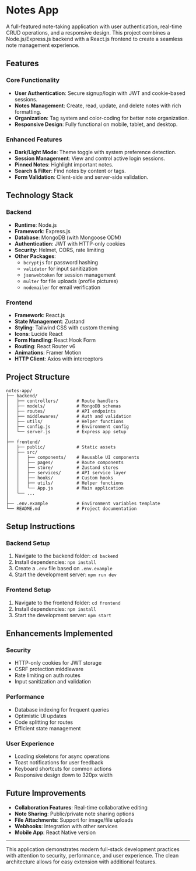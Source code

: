 # Notes App

A full-featured note-taking application with user authentication, real-time CRUD operations, and a responsive design. This project combines a Node.js/Express.js backend with a React.js frontend to create a seamless note management experience.

## Features

### Core Functionality
- **User Authentication**: Secure signup/login with JWT and cookie-based sessions.
- **Notes Management**: Create, read, update, and delete notes with rich formatting.
- **Organization**: Tag system and color-coding for better note organization.
- **Responsive Design**: Fully functional on mobile, tablet, and desktop.

### Enhanced Features
- **Dark/Light Mode**: Theme toggle with system preference detection.
- **Session Management**: View and control active login sessions.
- **Pinned Notes**: Highlight important notes.
- **Search & Filter**: Find notes by content or tags.
- **Form Validation**: Client-side and server-side validation.

## Technology Stack

### Backend
- **Runtime**: Node.js
- **Framework**: Express.js
- **Database**: MongoDB (with Mongoose ODM)
- **Authentication**: JWT with HTTP-only cookies
- **Security**: Helmet, CORS, rate limiting
- **Other Packages**:
  - `bcryptjs` for password hashing
  - `validator` for input sanitization
  - `jsonwebtoken` for session management
  - `multer` for file uploads (profile pictures)
  - `nodemailer` for email verification

### Frontend
- **Framework**: React.js
- **State Management**: Zustand
- **Styling**: Tailwind CSS with custom theming
- **Icons**: Lucide React
- **Form Handling**: React Hook Form
- **Routing**: React Router v6
- **Animations**: Framer Motion
- **HTTP Client**: Axios with interceptors

## Project Structure

```
notes-app/
├── backend/
│   ├── controllers/       # Route handlers
│   ├── models/            # MongoDB schemas
│   ├── routes/            # API endpoints
│   ├── middlewares/       # Auth and validation
│   ├── utils/             # Helper functions
│   ├── config.js          # Environment config
│   └── server.js          # Express app setup
│
├── frontend/
│   ├── public/            # Static assets
│   ├── src/
│   │   ├── components/    # Reusable UI components
│   │   ├── pages/         # Route components
│   │   ├── store/         # Zustand stores
│   │   ├── services/      # API service layer
│   │   ├── hooks/         # Custom hooks
│   │   ├── utils/         # Helper functions
│   │   └── App.js         # Main application
│   └── ...
│
├── .env.example           # Environment variables template
└── README.md              # Project documentation
```

## Setup Instructions

### Backend Setup
1. Navigate to the backend folder: `cd backend`
2. Install dependencies: `npm install`
3. Create a `.env` file based on `.env.example`
4. Start the development server: `npm run dev`

### Frontend Setup
1. Navigate to the frontend folder: `cd frontend`
2. Install dependencies: `npm install`
3. Start the development server: `npm start`

## Enhancements Implemented

### Security
- HTTP-only cookies for JWT storage
- CSRF protection middleware
- Rate limiting on auth routes
- Input sanitization and validation

### Performance
- Database indexing for frequent queries
- Optimistic UI updates
- Code splitting for routes
- Efficient state management

### User Experience
- Loading skeletons for async operations
- Toast notifications for user feedback
- Keyboard shortcuts for common actions
- Responsive design down to 320px width

## Future Improvements
- **Collaboration Features**: Real-time collaborative editing
- **Note Sharing**: Public/private note sharing options
- **File Attachments**: Support for image/file uploads
- **Webhooks**: Integration with other services
- **Mobile App**: React Native version

---
This application demonstrates modern full-stack development practices with attention to security, performance, and user experience. The clean architecture allows for easy extension with additional features.
